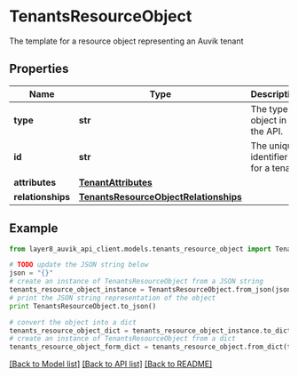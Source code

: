 # TenantsResourceObject

The template for a resource object representing an Auvik tenant

## Properties
Name | Type | Description | Notes
------------ | ------------- | ------------- | -------------
**type** | **str** | The type of object in the API. | [optional] 
**id** | **str** | The unique identifier for a tenant | [optional] 
**attributes** | [**TenantAttributes**](TenantAttributes.md) |  | [optional] 
**relationships** | [**TenantsResourceObjectRelationships**](TenantsResourceObjectRelationships.md) |  | [optional] 

## Example

```python
from layer8_auvik_api_client.models.tenants_resource_object import TenantsResourceObject

# TODO update the JSON string below
json = "{}"
# create an instance of TenantsResourceObject from a JSON string
tenants_resource_object_instance = TenantsResourceObject.from_json(json)
# print the JSON string representation of the object
print TenantsResourceObject.to_json()

# convert the object into a dict
tenants_resource_object_dict = tenants_resource_object_instance.to_dict()
# create an instance of TenantsResourceObject from a dict
tenants_resource_object_form_dict = tenants_resource_object.from_dict(tenants_resource_object_dict)
```
[[Back to Model list]](../README.md#documentation-for-models) [[Back to API list]](../README.md#documentation-for-api-endpoints) [[Back to README]](../README.md)


